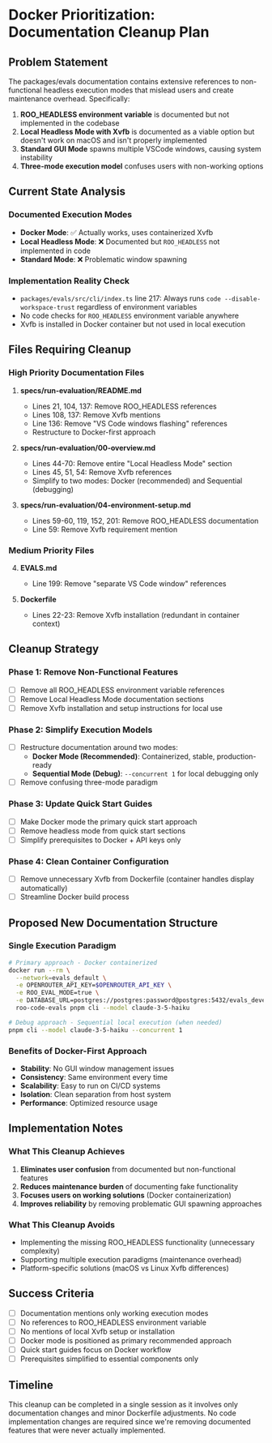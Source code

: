 # Docker Prioritization: Documentation Cleanup Plan

## Problem Statement

The packages/evals documentation contains extensive references to non-functional headless execution modes that mislead users and create maintenance overhead. Specifically:

1. **ROO_HEADLESS environment variable** is documented but not implemented in the codebase
2. **Local Headless Mode with Xvfb** is documented as a viable option but doesn't work on macOS and isn't properly implemented
3. **Standard GUI Mode** spawns multiple VSCode windows, causing system instability
4. **Three-mode execution model** confuses users with non-working options

## Current State Analysis

### Documented Execution Modes

- **Docker Mode**: ✅ Actually works, uses containerized Xvfb
- **Local Headless Mode**: ❌ Documented but `ROO_HEADLESS` not implemented in code
- **Standard Mode**: ❌ Problematic window spawning

### Implementation Reality Check

- `packages/evals/src/cli/index.ts` line 217: Always runs `code --disable-workspace-trust` regardless of environment variables
- No code checks for `ROO_HEADLESS` environment variable anywhere
- Xvfb is installed in Docker container but not used in local execution

## Files Requiring Cleanup

### High Priority Documentation Files

1. **specs/run-evaluation/README.md**

    - Lines 21, 104, 137: Remove ROO_HEADLESS references
    - Lines 108, 137: Remove Xvfb mentions
    - Line 136: Remove "VS Code windows flashing" references
    - Restructure to Docker-first approach

2. **specs/run-evaluation/00-overview.md**

    - Lines 44-70: Remove entire "Local Headless Mode" section
    - Lines 45, 51, 54: Remove Xvfb references
    - Simplify to two modes: Docker (recommended) and Sequential (debugging)

3. **specs/run-evaluation/04-environment-setup.md**
    - Lines 59-60, 119, 152, 201: Remove ROO_HEADLESS documentation
    - Line 59: Remove Xvfb requirement mention

### Medium Priority Files

4. **EVALS.md**

    - Line 199: Remove "separate VS Code window" references

5. **Dockerfile**
    - Lines 22-23: Remove Xvfb installation (redundant in container context)

## Cleanup Strategy

### Phase 1: Remove Non-Functional Features

- [ ] Remove all ROO_HEADLESS environment variable references
- [ ] Remove Local Headless Mode documentation sections
- [ ] Remove Xvfb installation and setup instructions for local use

### Phase 2: Simplify Execution Models

- [ ] Restructure documentation around two modes:
    - **Docker Mode (Recommended)**: Containerized, stable, production-ready
    - **Sequential Mode (Debug)**: `--concurrent 1` for local debugging only
- [ ] Remove confusing three-mode paradigm

### Phase 3: Update Quick Start Guides

- [ ] Make Docker mode the primary quick start approach
- [ ] Remove headless mode from quick start sections
- [ ] Simplify prerequisites to Docker + API keys only

### Phase 4: Clean Container Configuration

- [ ] Remove unnecessary Xvfb from Dockerfile (container handles display automatically)
- [ ] Streamline Docker build process

## Proposed New Documentation Structure

### Single Execution Paradigm

```bash
# Primary approach - Docker containerized
docker run --rm \
  --network=evals_default \
  -e OPENROUTER_API_KEY=$OPENROUTER_API_KEY \
  -e ROO_EVAL_MODE=true \
  -e DATABASE_URL=postgres://postgres:password@postgres:5432/evals_development \
  roo-code-evals pnpm cli --model claude-3-5-haiku

# Debug approach - Sequential local execution (when needed)
pnpm cli --model claude-3-5-haiku --concurrent 1
```

### Benefits of Docker-First Approach

- **Stability**: No GUI window management issues
- **Consistency**: Same environment every time
- **Scalability**: Easy to run on CI/CD systems
- **Isolation**: Clean separation from host system
- **Performance**: Optimized resource usage

## Implementation Notes

### What This Cleanup Achieves

1. **Eliminates user confusion** from documented but non-functional features
2. **Reduces maintenance burden** of documenting fake functionality
3. **Focuses users on working solutions** (Docker containerization)
4. **Improves reliability** by removing problematic GUI spawning approaches

### What This Cleanup Avoids

- Implementing the missing ROO_HEADLESS functionality (unnecessary complexity)
- Supporting multiple execution paradigms (maintenance overhead)
- Platform-specific solutions (macOS vs Linux Xvfb differences)

## Success Criteria

- [ ] Documentation mentions only working execution modes
- [ ] No references to ROO_HEADLESS environment variable
- [ ] No mentions of local Xvfb setup or installation
- [ ] Docker mode is positioned as primary recommended approach
- [ ] Quick start guides focus on Docker workflow
- [ ] Prerequisites simplified to essential components only

## Timeline

This cleanup can be completed in a single session as it involves only documentation changes and minor Dockerfile adjustments. No code implementation changes are required since we're removing documented features that were never actually implemented.
